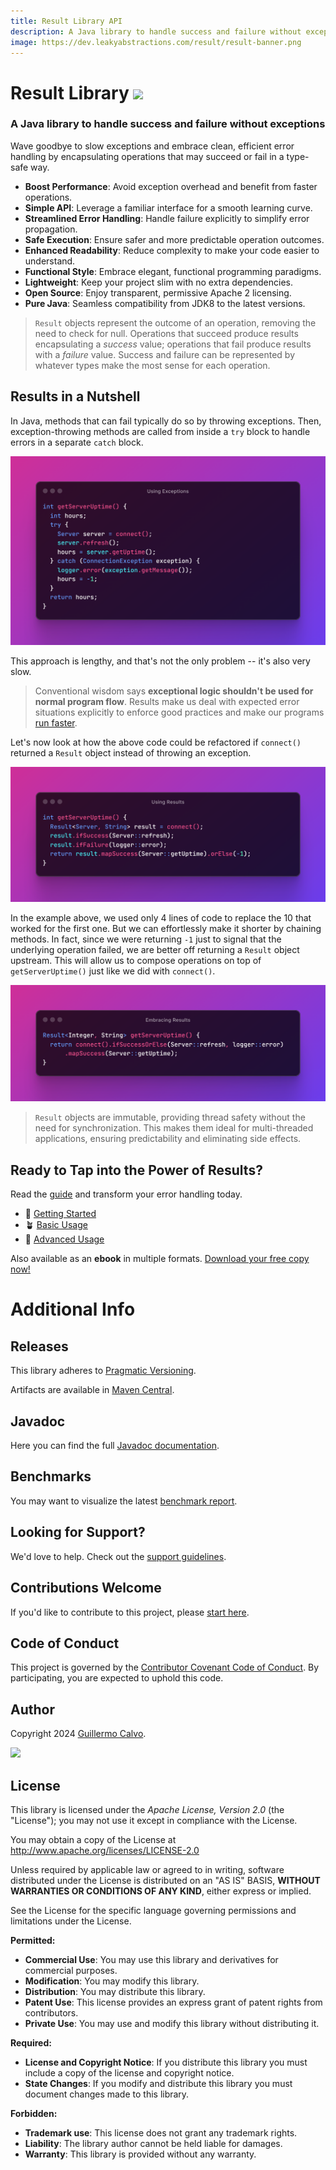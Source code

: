 ```yaml
---
title: Result Library API
description: A Java library to handle success and failure without exceptions
image: https://dev.leakyabstractions.com/result/result-banner.png
---
```


# Result Library ![][LOGO]


### A Java library to handle success and failure without exceptions

Wave goodbye to slow exceptions and embrace clean, efficient error handling by encapsulating operations that may succeed
or fail in a type-safe way.

- **Boost Performance**: Avoid exception overhead and benefit from faster operations.
- **Simple API**: Leverage a familiar interface for a smooth learning curve.
- **Streamlined Error Handling**: Handle failure explicitly to simplify error propagation.
- **Safe Execution**: Ensure safer and more predictable operation outcomes.
- **Enhanced Readability**: Reduce complexity to make your code easier to understand.
- **Functional Style**: Embrace elegant, functional programming paradigms.
- **Lightweight**: Keep your project slim with no extra dependencies.
- **Open Source**: Enjoy transparent, permissive Apache 2 licensing.
- **Pure Java**: Seamless compatibility from JDK8 to the latest versions.

> `Result` objects represent the outcome of an operation, removing the need to check for null. Operations that succeed
> produce results encapsulating a *success* value; operations that fail produce results with a *failure* value. Success
> and failure can be represented by whatever types make the most sense for each operation.


## Results in a Nutshell

In Java, methods that can fail typically do so by throwing exceptions. Then, exception-throwing methods are called from
inside a `try` block to handle errors in a separate `catch` block.

![Using Exceptions][USING_EXCEPTIONS]

This approach is lengthy, and that's not the only problem -- it's also very slow.

> Conventional wisdom says **exceptional logic shouldn't be used for normal program flow**. Results make us deal with
> expected error situations explicitly to enforce good practices and make our programs [run faster][BENCHMARK].

Let's now look at how the above code could be refactored if `connect()` returned a `Result` object instead of throwing
an exception.

![Using Results][USING_RESULTS]

In the example above, we used only 4 lines of code to replace the 10 that worked for the first one. But we can
effortlessly make it shorter by chaining methods. In fact, since we were returning `-1` just to signal that the
underlying operation failed, we are better off returning a `Result` object upstream. This will allow us to compose
operations on top of `getServerUptime()` just like we did with `connect()`.

![Embracing Results][EMBRACING_RESULTS]

> `Result` objects are immutable, providing thread safety without the need for synchronization. This makes them ideal
> for multi-threaded applications, ensuring predictability and eliminating side effects.


## Ready to Tap into the Power of Results?

Read the [guide][GUIDE_HOME] and transform your error handling today.

- 🌱 [Getting Started][GUIDE_START]
- 🪴 [Basic Usage][GUIDE_BASIC]
- 🚀 [Advanced Usage][GUIDE_ADVANCED]

Also available as an **ebook** in multiple formats. [Download your free copy now!][GUIDE_BOOK]


# Additional Info

## Releases

This library adheres to [Pragmatic Versioning][PRAGVER].

Artifacts are available in [Maven Central][ARTIFACTS].


## Javadoc

Here you can find the full [Javadoc documentation][JAVADOC].


## Benchmarks

You may want to visualize the latest [benchmark report][BENCHMARK].


## Looking for Support?

We'd love to help. Check out the [support guidelines][SUPPORT].


## Contributions Welcome

If you'd like to contribute to this project, please [start here][CONTRIBUTING].


## Code of Conduct

This project is governed by the [Contributor Covenant Code of Conduct][CODE_OF_CONDUCT].
By participating, you are expected to uphold this code.


## Author

Copyright 2024 [Guillermo Calvo][AUTHOR].

[![][GUILLERMO_IMAGE]][GUILLERMO]


## License

This library is licensed under the *Apache License, Version 2.0* (the "License");
you may not use it except in compliance with the License.

You may obtain a copy of the License at <http://www.apache.org/licenses/LICENSE-2.0>

Unless required by applicable law or agreed to in writing, software distributed under the License
is distributed on an "AS IS" BASIS, **WITHOUT WARRANTIES OR CONDITIONS OF ANY KIND**, either express or implied.

See the License for the specific language governing permissions and limitations under the License.


**Permitted:**

- **Commercial Use**: You may use this library and derivatives for commercial purposes.
- **Modification**: You may modify this library.
- **Distribution**: You may distribute this library.
- **Patent Use**: This license provides an express grant of patent rights from contributors.
- **Private Use**: You may use and modify this library without distributing it.

**Required:**

- **License and Copyright Notice**: If you distribute this library you must include a copy of the license and copyright
  notice.
- **State Changes**: If you modify and distribute this library you must document changes made to this library.

**Forbidden:**

- **Trademark use**: This license does not grant any trademark rights.
- **Liability**: The library author cannot be held liable for damages.
- **Warranty**: This library is provided without any warranty.


[ARTIFACTS]:                    https://search.maven.org/artifact/com.leakyabstractions/result-api/
[AUTHOR]:                       https://github.com/guillermocalvo/
[BENCHMARK]:                    https://dev.leakyabstractions.com/result-benchmark/
[CODE_OF_CONDUCT]:              https://github.com/LeakyAbstractions/.github/blob/main/CODE_OF_CONDUCT.md
[CONTRIBUTING]:                 https://github.com/LeakyAbstractions/.github/blob/main/CONTRIBUTING.md
[EMBRACING_RESULTS]:            embracing-results.png
[GUIDE_ADVANCED]:               https://result.leakyabstractions.com/docs/advanced
[GUIDE_BASIC]:                  https://result.leakyabstractions.com/docs/basic
[GUIDE_BOOK]:                   https://leanpub.com/result/
[GUIDE_HOME]:                   https://result.leakyabstractions.com/
[GUIDE_START]:                  https://result.leakyabstractions.com/docs/start
[GUILLERMO]:                    https://guillermo.dev/
[GUILLERMO_IMAGE]:              https://guillermo.dev/assets/images/thumb.png
[JAVADOC]:                      https://javadoc.io/doc/com.leakyabstractions/result-api/
[LOGO]:                         result-logo.svg
[PRAGVER]:                      https://pragver.github.io/
[SUPPORT]:                      https://github.com/LeakyAbstractions/.github/blob/main/SUPPORT.md
[USING_EXCEPTIONS]:             using-exceptions.png
[USING_RESULTS]:                using-results.png
